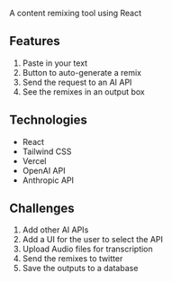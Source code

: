 A content remixing tool using React

## Features

1. Paste in your text
2. Button to auto-generate a remix
3. Send the request to an AI API
4. See the remixes in an output box

## Technologies

- React
- Tailwind CSS
- Vercel
- OpenAI API
- Anthropic API

## Challenges
 
 1. Add other AI APIs
 2. Add a UI for the user to select the API
 3. Upload Audio files for transcription
 4. Send the remixes to twitter
 5. Save the outputs to a database

 